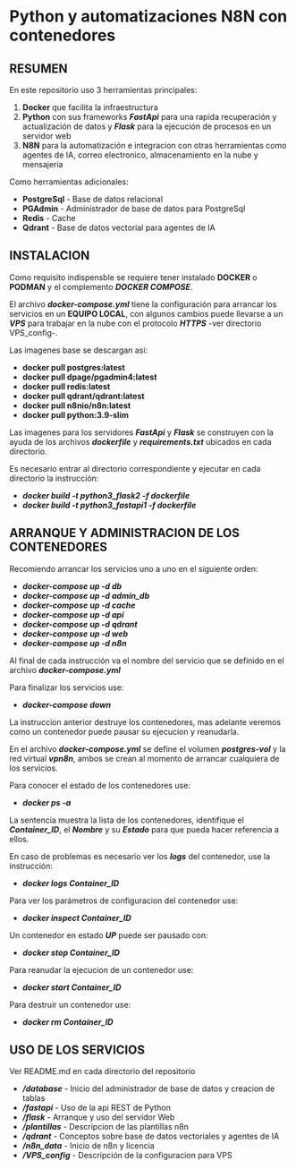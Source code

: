 # Python y automatizaciones N8N con contenedores

## RESUMEN

En este repositorio uso 3 herramientas principales:

1. **Docker** que facilita la infraestructura
2. **Python** con sus frameworks ***FastApi*** para una rapida recuperación y actualización de datos y ***Flask*** para la ejecución de procesos en un servidor web
3. **N8N** para la automatización e integracion con otras herramientas como agentes de IA, correo electronico, almacenamiento en la nube y mensajeria

Como herramientas adicionales:

- **PostgreSql** -	Base de datos relacional
- **PGAdmin** -		Administrador de base de datos para PostgreSql
- **Redis** -		Cache
- **Qdrant** -		Base de datos vectorial para agentes de IA

## INSTALACION

Como requisito indispensble se requiere tener instalado **DOCKER** o **PODMAN** y el complemento ***DOCKER COMPOSE***.

El archivo ***docker-compose.yml*** tiene la configuración para arrancar los servicios en un **EQUIPO LOCAL**, con algunos cambios puede llevarse a un ***VPS*** para trabajar en la nube con el protocolo ***HTTPS*** -ver directorio VPS_config-.

Las imagenes base se descargan asi:

- **docker pull postgres:latest**
- **docker pull dpage/pgadmin4:latest** 
- **docker pull redis:latest**
- **docker pull qdrant/qdrant:latest**
- **docker pull n8nio/n8n:latest**
- **docker pull python:3.9-slim**

Las imagenes para los servidores ***FastApi*** y ***Flask*** se construyen con la ayuda de los archivos ***dockerfile*** y ***requirements.txt*** ubicados en cada directorio.

Es necesario entrar al directorio correspondiente y ejecutar en cada directorio la instrucción:

- ***docker build -t python3_flask2 -f dockerfile***
- ***docker build -t python3_fastapi1 -f dockerfile***

## ARRANQUE Y ADMINISTRACION DE LOS CONTENEDORES

Recomiendo arrancar los servicios uno a uno en el siguiente orden:

- ***docker-compose up -d db***
- ***docker-compose up -d admin_db***
- ***docker-compose up -d cache***
- ***docker-compose up -d api***
- ***docker-compose up -d qdrant***
- ***docker-compose up -d web***
- ***docker-compose up -d n8n***

Al final de cada instrucción va el nombre del servicio que se definido en el archivo ***docker-compose.yml***

Para finalizar los servicios use:

- ***docker-compose down*** 

La instruccion anterior destruye los contenedores, mas adelante veremos como un contenedor puede pausar su ejecucion y reanudarla. 

En el archivo ***docker-compose.yml*** se define el volumen ***postgres-vol*** y la red virtual ***vpn8n***, ambos se crean al momento de arrancar cualquiera de los servicios.

Para conocer el estado de los contenedores use:

- ***docker ps -a***

La sentencia muestra la lista de los contenedores, identifique el ***Container_ID***, el ***Nombre*** y su ***Estado*** para que pueda hacer referencia a ellos.

En caso de problemas es necesario ver los ***logs*** del contenedor, use la instrucción:

- ***docker logs Container_ID***

Para ver los parámetros de configuracion del contenedor use:

- ***docker inspect Container_ID***

Un contenedor en estado ***UP*** puede ser pausado con:

- ***docker stop Container_ID***

Para reanudar la ejecucion de un contenedor use:

- ***docker start Container_ID***

Para destruir un contenedor use:

- ***docker rm Container_ID***

## USO DE LOS SERVICIOS

Ver README.md en cada directorio del repositorio

- ***/database***	-		Inicio del administrador de base de datos y creacion de tablas
- ***/fastapi*** 	-		Uso de la api REST de Python
- ***/flask*** 		- 		Arranque y uso del servidor Web
- ***/plantillas*** -		Descripcion de las plantillas n8n
- ***/qdrant*** 	-		Conceptos sobre base de datos vectoriales y agentes de IA
- ***/n8n_data*** 	-		Inicio de n8n y licencia
- ***/VPS_config*** -		Descripción de la configuracion para VPS




